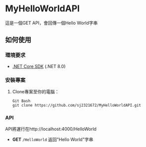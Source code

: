 # MyHelloWorldAPI

這是一個GET API，會回傳一個Hello World字串

## 如何使用

### 環境要求
- [.NET Core SDK](https://dotnet.microsoft.com/zh-cn/download) (.NET 8.0)

### 安裝專案
1. Clone專案至你的電腦：
   ```
   Git Bash
   git clone https://github.com/sj2321672/MyHelloWorldAPI.git   
   ```

### API
API將運行在http://localhost:4000/HelloWorld
- **GET** `/HelloWorld`
  返回"Hello World"字串 
